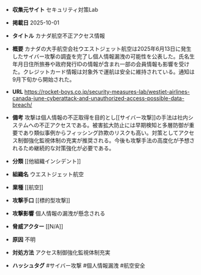 - **収集元サイト**
セキュリティ対策Lab

- **掲載日**
2025-10-01

- **タイトル**
カナダ航空不正アクセス情報

- **概要**
カナダの大手航空会社ウエストジェット航空は2025年6月13日に発生したサイバー攻撃の調査を完了し個人情報漏洩の可能性を公表した。氏名生年月日住所旅券や政府発行IDの情報が含まれ一部の会員情報も影響を受けた。クレジットカード情報は対象外で運航は安全に維持されている。通知は9月下旬から開始された。

- **URL**
https://rocket-boys.co.jp/security-measures-lab/westjet-airlines-canada-june-cyberattack-and-unauthorized-access-possible-data-breach/

- **備考**
攻撃は個人情報の不正取得を目的とし[[サイバー攻撃]]の手法は社内システムへの不正アクセスである。被害拡大防止には早期検知と多層防御が重要であり類似事例からフィッシング詐欺のリスクも高い。対策としてアクセス制御強化監視体制の充実が推奨される。今後も攻撃手法の高度化が予想されるため継続的な対策強化が必要である。

- **分類**
[[他組織インシデント]]

- **組織名**
ウエストジェット航空

- **業種**
[[航空]]

- **攻撃手口**
[[標的型攻撃]]

- **攻撃影響**
個人情報の漏洩が懸念される

- **脅威アクター**
[[N/A]]

- **原因**
不明

- **対処方法**
アクセス制御強化監視体制充実

- **ハッシュタグ**
#サイバー攻撃 #個人情報漏洩 #航空安全

